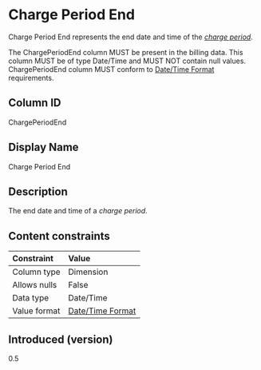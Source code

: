 # Charge Period End

Charge Period End represents the end date and time of the [*charge period*](#glossary:chargeperiod).

The ChargePeriodEnd column MUST be present in the billing data. This column MUST be of type Date/Time and MUST NOT contain null values. ChargePeriodEnd column MUST conform to [Date/Time Format](#date/timeformat) requirements.

## Column ID

ChargePeriodEnd

## Display Name

Charge Period End

## Description

The end date and time of a *charge period*.

## Content constraints

| Constraint      | Value                                |
|:----------------|:-------------------------------------|
| Column type     | Dimension                            |
| Allows nulls    | False                                |
| Data type       | Date/Time                            |
| Value format    | [Date/Time Format](#date/timeformat) |

## Introduced (version)

0.5

